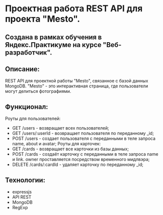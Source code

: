 # Проектная работа REST API для проекта "Mesto".

## Создана в рамках обучения в Яндекс.Практикуме на курсе "Веб-разработчик".

## Описание:
 REST API для проектной работы "Mesto", связанное с базой данных MongoDB.
 "Mesto" - это интерактивная страница, где пользователи могут делиться фотографиями.

## Функционал:
 Роуты для пользователей:
* GET /users - возвращает всех пользователей;
* GET /users/:userId - возвращает пользователя по переданному _id;
* POST /users - создает пользователя с переданными в теле запроса name, about и avatar;
 Роуты для карточек:
* GET /cards - возвращает все карточки из базы данных;
* POST /cards - создаёт карточку с переданными в теле запроса name и link. owner проставляется посредством временного мидлвэра;
* DELETE /cards/:cardId - удаляет карточку по переданному _id;

## Технологии:
* expressjs
* API REST
* MongoDB
* RegExp
